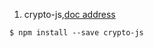 1. crypto-js,[doc address](https://cryptojs.gitbook.io/docs/)
  ```
  $ npm install --save crypto-js
  ```